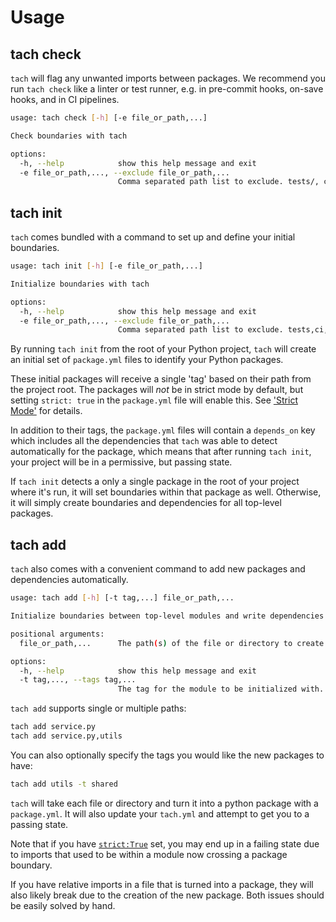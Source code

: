 # Usage

## tach check
`tach` will flag any unwanted imports between packages. We recommend you run `tach check` like a linter or test runner, e.g. in pre-commit hooks, on-save hooks, and in CI pipelines.

```bash
usage: tach check [-h] [-e file_or_path,...]

Check boundaries with tach

options:
  -h, --help            show this help message and exit
  -e file_or_path,..., --exclude file_or_path,...
                        Comma separated path list to exclude. tests/, ci/, etc.
```


## tach init
`tach` comes bundled with a command to set up and define your initial boundaries.

```bash
usage: tach init [-h] [-e file_or_path,...]

Initialize boundaries with tach

options:
  -h, --help            show this help message and exit
  -e file_or_path,..., --exclude file_or_path,...
                        Comma separated path list to exclude. tests,ci,...
```

By running `tach init` from the root of your Python project, `tach` will create an initial set of `package.yml` files to identify your Python packages.

These initial packages will receive a single 'tag' based on their path from the project root. The packages will _not_ be in strict mode by default, but setting `strict: true` in the `package.yml` file will enable this. See ['Strict Mode'](strict-mode.md) for details.

In addition to their tags, the `package.yml` files will contain a `depends_on` key which includes all the dependencies that `tach` was able to detect automatically for the package, which means that after running `tach init`, your project will be in a permissive, but passing state.

If `tach init` detects a only a single package in the root of your project where it's run, it will set boundaries within that package as well. Otherwise, it will simply create boundaries and dependencies for all top-level packages. 


## tach add
`tach` also comes with a convenient command to add new packages and dependencies automatically.
```bash 
usage: tach add [-h] [-t tag,...] file_or_path,...

Initialize boundaries between top-level modules and write dependencies to `tach.yml`

positional arguments:
  file_or_path,...      The path(s) of the file or directory to create a module boundary around. Use a comma-separated list for multiple.

options:
  -h, --help            show this help message and exit
  -t tag,..., --tags tag,...
                        The tag for the module to be initialized with. Use a comma-separated list for multiple.
```
`tach add` supports single or multiple paths:
```bash
tach add service.py
tach add service.py,utils 
```
You can also optionally specify the tags you would like the new packages to have:
```bash
tach add utils -t shared
```
`tach` will take each file or directory and turn it into a python package with a `package.yml`. It will also update your `tach.yml` and attempt to get you to a passing state.

Note that if you have [`strict:True`](strict-mode.md) set, you may end up in a failing state due to imports that used to be within a module now crossing a package boundary.

If you have relative imports in a file that is turned into a package, they will also likely break due to the creation of the new package. Both issues should be easily solved by hand.